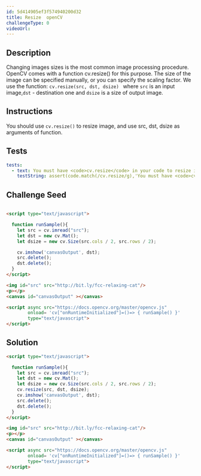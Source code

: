 ```yaml
---
id: 5d414905ef3f574940200d32
title: Resize  openCV
challengeType: 0
videoUrl:
---
```


## Description
<section id='description'>
Changing images sizes is the most common image processing procedure. OpenCV comes with a function cv.resize() for this purpose. The size of the image can be specified manually, or you can specify the scaling factor.
We use the function: <code>cv.resize(src, dst, dsize) </code> where <code>src</code> is an input image,<code>dst</code> - destination one and <code>dsize</code> is a size of output image.
</section>

## Instructions
<section id='instructions'>
You should use <code>cv.resize()</code> to resize image, and use src, dst, dsize as arguments of function.

</section>

## Tests
<section id='tests'>

```yml
tests:
  - text: You must have <code>cv.resize</code> in your code to resize image
    testString: assert(code.match(/cv.resize/g),'You must have <code>cv.resize</code> in your code to resize image'); 
 ```

</section>

## Challenge Seed
<section id='challengeSeed'>

<div id='html-seed'>

```html

<script type="text/javascript">

  function runSample(){
    let src = cv.imread("src");
    let dst = new cv.Mat();
    let dsize = new cv.Size(src.cols / 2, src.rows / 2);

    cv.imshow('canvasOutput', dst);
    src.delete();
    dst.delete();
  }
</script> 

<img id="src" src="http://bit.ly/fcc-relaxing-cat"/>
<p></p>
<canvas id="canvasOutput" ></canvas>

<script async src="https://docs.opencv.org/master/opencv.js" 
        onload= 'cv["onRuntimeInitialized"]=()=> { runSample() }' 
        type="text/javascript">
</script>
```

</div>

</section>

## Solution
<section id='solution'>

```html
<script type="text/javascript">

  function runSample(){
    let src = cv.imread("src");
    let dst = new cv.Mat();
    let dsize = new cv.Size(src.cols / 2, src.rows / 2);
    cv.resize(src, dst, dsize);
    cv.imshow('canvasOutput', dst);
    src.delete();
    dst.delete();
  }
</script> 

<img id="src" src="http://bit.ly/fcc-relaxing-cat"/>
<p></p>
<canvas id="canvasOutput" ></canvas>

<script async src="https://docs.opencv.org/master/opencv.js" 
        onload= 'cv["onRuntimeInitialized"]=()=> { runSample() }' 
        type="text/javascript">
</script>
```

</section>
